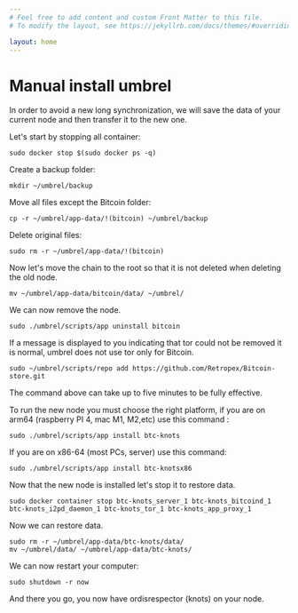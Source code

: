 ```yaml
---
# Feel free to add content and custom Front Matter to this file.
# To modify the layout, see https://jekyllrb.com/docs/themes/#overriding-theme-defaults

layout: home
---
```

# Manual install umbrel

In order to avoid a new long synchronization, we will save the data of your current node and then transfer it to the new one.

Let's start by stopping all container:

```
sudo docker stop $(sudo docker ps -q)
```

Create a backup folder:
```
mkdir ~/umbrel/backup
```

Move all files except the Bitcoin folder:
```
cp -r ~/umbrel/app-data/!(bitcoin) ~/umbrel/backup
```

Delete original files:
```
sudo rm -r ~/umbrel/app-data/!(bitcoin)
```

Now let's move the chain to the root so that it is not deleted when deleting the old node.

``` 
mv ~/umbrel/app-data/bitcoin/data/ ~/umbrel/
```

We can now remove the node.
```
sudo ./umbrel/scripts/app uninstall bitcoin
```

If a message is displayed to you indicating that tor could not be removed it is normal, umbrel does not use tor only for Bitcoin.

```
sudo ~/umbrel/scripts/repo add https://github.com/Retropex/Bitcoin-store.git
```

The command above can take up to five minutes to be fully effective.

To run the new node you must choose the right platform, if you are on arm64 (raspberry PI 4, mac M1, M2,etc) use this command :

```
sudo ./umbrel/scripts/app install btc-knots
```


If you are on x86-64 (most PCs, server) use this command:

```
sudo ./umbrel/scripts/app install btc-knotsx86
```

Now that the new node is installed let's stop it to restore data.

```
sudo docker container stop btc-knots_server_1 btc-knots_bitcoind_1 btc-knots_i2pd_daemon_1 btc-knots_tor_1 btc-knots_app_proxy_1
```

Now we can restore data.

```
sudo rm -r ~/umbrel/app-data/btc-knots/data/
mv ~/umbrel/data/ ~/umbrel/app-data/btc-knots/
```

We can now restart your computer:

```
sudo shutdown -r now
```


And there you go, you now have ordisrespector (knots) on your node.